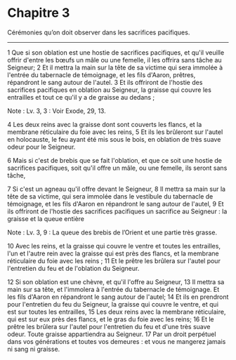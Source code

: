 # Chapitre 3

Cérémonies qu’on doit observer dans les sacrifices pacifiques.

***

1 Que si son oblation est une hostie de sacrifices pacifiques, et qu'il veuille offrir d'entre les bœufs un mâle ou une femelle, il les offrira sans tâche au Seigneur; 2 Et il mettra la main sur la tête de sa victime qui sera immolée à l'entrée du tabernacle de témoignage, et les fils d'Aaron, prêtres, répandront le sang autour de l'autel. 3 Et ils offriront de l'hostie des sacrifices pacifiques en oblation au Seigneur, la graisse qui couvre les entrailles et tout ce qu'il y a de graisse au dedans ;

<span class="bible-note">Note : </span> Lv. 3, 3 : Voir Exode, 29, 13.

4 Les deux reins avec la graisse dont sont couverts les flancs, et la membrane réticulaire du foie avec les reins, 5 Et ils les brûleront sur l'autel en holocauste, le feu ayant été mis sous le bois, en oblation de très suave odeur pour le Seigneur.


6 Mais si c'est de brebis que se fait l'oblation, et que ce soit une hostie de sacrifices pacifiques, soit qu'il offre un mâle, ou une femelle, ils seront sans tâche,


7 Si c'est un agneau qu'il offre devant le Seigneur, 8 Il mettra sa main sur la tête de sa victime, qui sera immolée dans le vestibule du tabernacle de témoignage, et les fils d'Aaron en répandront le sang autour de l'autel, 9 Et ils offriront de l'hostie des sacrifices pacifiques un sacrifice au Seigneur : la graisse et la queue entière

<span class="bible-note">Note : </span> Lv. 3, 9 : La queue des brebis de l’Orient et une partie très grasse.

10 Avec les reins, et la graisse qui couvre le ventre et toutes les entrailles, l'un et l'autre rein avec la graisse qui est près des flancs, et la membrane réticulaire du foie avec les reins ; 11 Et le prêtre les brûlera sur l'autel pour l'entretien du feu et de l'oblation du Seigneur.


12 Si son oblation est une chèvre, et qu'il l'offre au Seigneur, 13 Il mettra sa main sur sa tête, et l'immolera à l'entrée du tabernacle de témoignage. Et les fils d'Aaron en répandront le sang autour de l'autel; 14 Et ils en prendront pour l'entretien du feu du Seigneur, la graisse qui couvre le ventre, et qui est sur toutes les entrailles, 15 Les deux reins avec la membrane réticulaire, qui est sur eux près des flancs, et le gras du foie avec les reins; 16 Et le prêtre les brûlera sur l'autel pour l'entretien du feu et d'une très suave odeur. Toute graisse appartiendra au Seigneur. 17 Par un droit perpétuel dans vos générations et toutes vos demeures : et vous ne mangerez jamais ni sang ni graisse.

